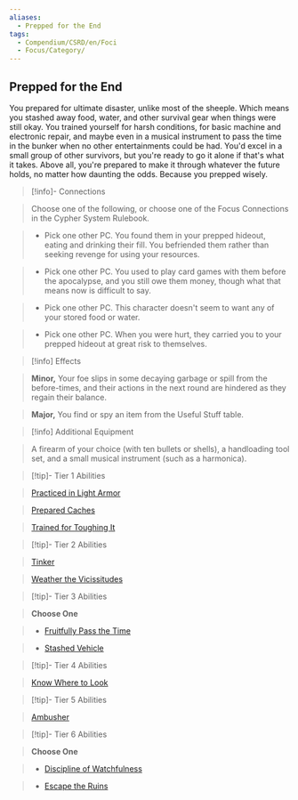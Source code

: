 ```yaml
---
aliases:
  - Prepped for the End
tags:
  - Compendium/CSRD/en/Foci
  - Focus/Category/
---
```

  
    
## Prepped for the End    
You prepared for ultimate disaster, unlike most of the sheeple. Which means you stashed away food, water, and other survival gear when things were still okay. You trained yourself for harsh conditions, for basic machine and electronic repair, and maybe even in a musical instrument to pass the time in the bunker when no other entertainments could be had. You'd excel in a small group of other survivors, but you're ready to go it alone if that's what it takes. Above all, you're prepared to make it through whatever the future holds, no matter how daunting the odds. Because you prepped wisely.    
  
>[!info]- Connections    
>Choose one of the following, or choose one of the Focus Connections in the Cypher System Rulebook.    
>- Pick one other PC. You found them in your prepped hideout, eating and drinking their fill. You befriended them rather than seeking revenge for using your resources.    
>- Pick one other PC. You used to play card games with them before the apocalypse, and you still owe them money, though what that means now is difficult to say.    
>- Pick one other PC. This character doesn't seem to want any of your stored food or water.    
>- Pick one other PC. When you were hurt, they carried you to your prepped hideout at great risk to themselves.    
  
>[!info] Effects    
>**Minor,** Your foe slips in some decaying garbage or spill from the before-times, and their actions in the next round are hindered as they regain their balance.    
>**Major,** You find or spy an item from the Useful Stuff table.    
  
>[!info] Additional Equipment    
>A firearm of your choice (with ten bullets or shells), a handloading tool set, and a small musical instrument (such as a harmonica).    
  
  
>[!tip]- Tier 1 Abilities    
> [Practiced in Light Armor](Practiced-in-Light-Armor.md)    
> [Prepared Caches](Prepared-Caches.md)    
> [Trained for Toughing It](Trained-for-Toughing-It.md)    
  
  
>[!tip]- Tier 2 Abilities    
> [Tinker](Tinker.md)    
> [Weather the Vicissitudes](Weather-the-Vicissitudes.md)    
  
  
>[!tip]- Tier 3 Abilities    
> **Choose One**    
>- [Fruitfully Pass the Time](Fruitfully-Pass-the-Time.md)    
>- [Stashed Vehicle](Stashed-Vehicle.md)    
  
  
>[!tip]- Tier 4 Abilities    
> [Know Where to Look](Know-Where-to-Look.md)    
  
  
>[!tip]- Tier 5 Abilities    
> [Ambusher](Ambusher.md)    
  
  
>[!tip]- Tier 6 Abilities    
> **Choose One**    
>- [Discipline of Watchfulness](Discipline-of-Watchfulness.md)    
>- [Escape the Ruins](Escape-the-Ruins.md)